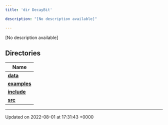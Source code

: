 ```yaml
---
title: 'dir DecayBit'

description: "[No description available]"

---
```







[No description available]

## Directories

| Name           |
| -------------- |
| **[data](/documentation/code/darkbit_developmentfiles/dir_8fe997977ddeb46c2d5a9c45a7a327f9/#dir-data)**  |
| **[examples](/documentation/code/darkbit_developmentfiles/dir_f7f1c49d68d0e9e50a92e471faebf0d2/#dir-examples)**  |
| **[include](/documentation/code/darkbit_developmentfiles/dir_3afb9e2f400de8c7e9b605282e1c5dea/#dir-include)**  |
| **[src](/documentation/code/darkbit_developmentfiles/dir_6418f39ebee91d99489cd9378d83f0ed/#dir-src)**  |






-------------------------------

Updated on 2022-08-01 at 17:31:43 +0000
